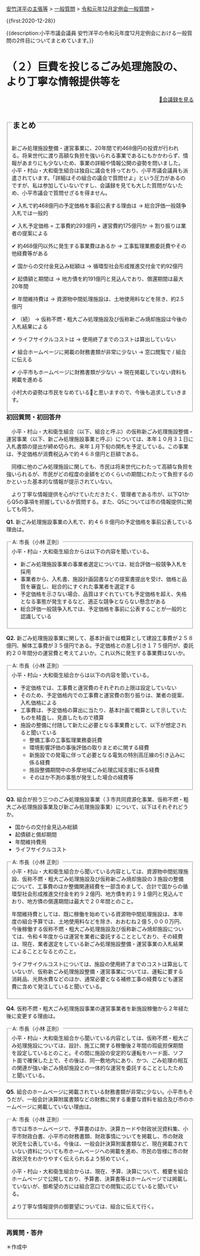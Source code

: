 <p class="breadcrumbs"><a href="../../../index.md">安竹洋平の主張等</a> > <a href="../../index.md">一般質問</a> > <a href="./index.md">令和元年12月定例会一般質問</a> > 

{{first:2020-12-28}}

{{description:小平市議会議員 安竹洋平の令和元年度12月定例会における一般質問の2件目についてまとめています。}}

<style type="text/css">
h4 {
  text-decoration: underline;
}
</style>

# （２）巨費を投じるごみ処理施設の、より丁寧な情報提供等を

<p style="text-align:right"><a href="https://ssp.kaigiroku.net/tenant/kodaira/SpMinuteView.html?council_id=1101&schedule_id=17&minute_id=176&is_search=true">📄会議録を見る</a></p>

<fieldset class="point">
  <legend>
    <h2 class="point"> まとめ </h2>
  </legend>

  <p class="point">新ごみ処理施設整備・運営事業に、20年間で約468億円の投資が行われる。将来世代に渡り高額な負担を強いられる事業であるにもかかわらず、情報があまりにも少ないため、事業の詳細や情報公開の姿勢を問いました。小平・村山・大和衛生組合は独自に議会を持っており、小平市議会議員も派遣されています。「詳細はその組合の議会で質問せよ」という圧力があるのですが、私は参加していないですし、会議録を見ても大した質問がないため、小平市議会で質問せざるを得ません。</p>
  <p class="point">✔ 入札で約468億円の予定価格を事前公表する理由は<span> → 総合評価一般競争入札では一般的</span></p>
  <p class="point">✔ 入札予定価格 = 工事費約293億円 + 運営費約175億円か<span> → 割り振りは業者の提案による</span></p>
  <p class="point">✔ 約468億円以外に発生する事業費はあるか<span> → 工事監理業務委託費やその他経費等がある</span></p>
  <p class="point">✔ 国からの交付金見込み総額は<span> → 循環型社会形成推進交付金で約92億円</span></p>
  <p class="point">✔ 起債額と期間は<span> → 地方債を約191億円と見込んでおり、償還期間は最大20年間</span></p>
  <p class="point">✔ 年間維持費は<span> → 資源物中間処理施設は、土地使用料などを除き、約2.5億円</span></p>
  <p class="point">✔ （続）<span> → 仮称不燃・粗大ごみ処理施設及び仮称新ごみ焼却施設は今後の入札結果による</span></p>
  <p class="point">✔ ライフサイクルコストは<span> → 使用終了までのコストは算出していない</span></p>
  <p class="point">✔ 組合ホームページに掲載の財務書類が非常に少ない<span> → 窓口閲覧で / 組合に伝える</span></p>
  <p class="point">✔ 小平市もホームページに財務書類が少ない<span> → 現在掲載していない資料も掲載を進める</span></p>
  <p class="point">小村大の姿勢は市民をなめている😤と思いますので、今後も追求していきます。</span></p>
</fieldset>

<h3 style="margin-top:0"> 初回質問・初回答弁</h3>

<div class="letter">

　小平・村山・大和衛生組合（以下、組合と呼ぶ）の仮称新ごみ処理施設整備・運営事業（以下、新ごみ処理施設事業と呼ぶ）については、本年１０月３１日に入札書類の提出が締め切られ、来年１月下旬の開札を予定している。この事業は、予定価格が消費税込みで約４６８億円と巨額である。

　同様に他のごみ処理施設に関しても、市民は将来世代にわたって高額な負担を強いられるが、市民がどの程度の金額をどのくらいの期間にわたって負担するのかといった基本的な情報が提示されていない。

　より丁寧な情報提供を心がけていただきたく、管理者である市が、以下Q1からQ5の事項を把握しているか質問する。また、Q5については市の情報提供に関しても伺う。

**Q1.** 新ごみ処理施設事業の入札で、約４６８億円の予定価格を事前公表している理由は。

<fieldset class="touben">
<legend>A: 市長（小林 正則）</legend>
小平・村山・大和衛生組合からは以下の内容を聞いている。

- 新ごみ処理施設事業の事業者選定については、総合評価一般競争入札を採用
- 事業者から、入札書、施設計画図書などの提案書提出を受け、価格と品質を審査し、総合的にすぐれた事業者を選定する
- 予定価格を示さない場合、品質はすぐれていても予定価格を超え、失格となる事態が発生するなど、適正な競争とならない懸念がある
- 総合評価一般競争入札では、予定価格を事前に公表することが一般的と認識している
</fieldset>

**Q2.** 新ごみ処理施設事業に関して、基本計画では概算として建設工事費が２５８億円、解体工事費が３５億円である。予定価格との差し引き１７５億円が、委託約２０年間分の運営費と考えてよいか。これ以外に発生する事業費はないか。

<fieldset class="touben">
<legend>A: 市長（小林 正則）</legend>
小平・村山・大和衛生組合からは以下の内容を聞いている。

- 予定価格では、工事費と運営費のそれぞれの上限は設定していない
- そのため、予定価格内での工事費と運営費の割り振りは、業者の提案、入札価格による
- 工事費は、予定価格の算出に当たり、基本計画で概算として示していたものを精査し、見直したもので積算
- 施設の整備に付随して新たに必要となる事業費として、以下が想定されると聞いている
    - 整備工事の工事監理業務委託費
    - 環境影響評価の事後評価の取りまとめに関する経費
    - 新施設での発電に伴って必要となる電気の特別高圧線の引き込みに係る経費
    - 施設整備期間中の多摩地域ごみ処理広域支援に係る経費
    - そのほか不測の事態が発生した場合の経費等
</fieldset>

**Q3.** 組合が担う三つのごみ処理施設事業（３市共同資源化事業、仮称不燃・粗大ごみ処理施設事業及び新ごみ処理施設事業）について、以下はそれぞれどうか。

- 国からの交付金見込み総額
- 起債額と償却期間
- 年間維持費用
- ライフサイクルコスト

<fieldset class="touben">
<legend>A: 市長（小林 正則）</legend>
小平・村山・大和衛生組合から聞いている内容としては、資源物中間処理施設、仮称不燃・粗大ごみ処理施設及び仮称新ごみ焼却施設の３施設の整備について、工事費のほか整備関連経費を一部含めまして、合計で国からの循環型社会形成推進交付金を約９２億円、地方債を約１９１億円と見込んでおり、地方債の償還期間は最大で２０年間とのこと。

年間維持費としては、既に稼働を始めている資源物中間処理施設は、本年度の組合予算では、土地使用料などを除き、おおむね２億５,０００万円、今後稼働する仮称不燃・粗大ごみ処理施設及び仮称新ごみ焼却施設については、令和４年度からは運営を業者に委託することとしており、その経費は、現在、業者選定をしている新ごみ処理施設整備・運営事業の入札結果によることとなるとのこと。

ライフサイクルコストについては、施設の使用終了までのコストは算出していないが、仮称新ごみ処理施設整備・運営事業については、運転に要する消耗品、光熱水費などのほか、通常必要となる補修工事の経費なども運営費に含めて発注していると聞いている。
</fieldset>

**Q4.** 仮称不燃・粗大ごみ処理施設事業の運営事業者を新施設稼働から２年経た後に変更する理由は。

<fieldset class="touben">
<legend>A: 市長（小林 正則）</legend>
小平・村山・大和衛生組合から聞いている内容としては、仮称不燃・粗大ごみ処理施設については、設計、施工に関する稼働後２年間の瑕疵担保期間を設定しているとのこと。その間に施設の安定的な運転をハード面、ソフト面で確保した上で、その後は、同一敷地内にあり、かつ、ごみ処理の相互の関連が強い新ごみ焼却施設との一体的な運営を委託することとしたためと聞いている。
</fieldset>

**Q5.**  組合のホームページに掲載されている財務書類が非常に少ない。小平市もそうだが、一般会計決算附属書類などの財務に関する重要な資料を組合及び市のホームページに掲載していない理由は。

<fieldset class="touben">
<legend>A: 市長（小林 正則）</legend>
市では市ホームページで、予算書のほか、決算カードや財政状況資料集、小平市財政白書、小平市の財務書類、財政事情についてを掲載し、市の財政状況を公表している。今後は、一般会計決算附属書類など、現在掲載されていない資料についても市ホームページへの掲載を進め、市民の皆様に市の財政状況をわかりやすく伝えられるよう努めていく。

小平・村山・大和衛生組合からは、現在、予算、決算について、概要を組合ホームページで公開しており、予算書、決算書等はホームページでは掲載していないが、御希望の方には組合窓口での閲覧に応じていると聞いている。

より丁寧な情報提供の御要望については、組合に伝えて行く。
</fieldset>

</div>

### 再質問・答弁

＊作成中